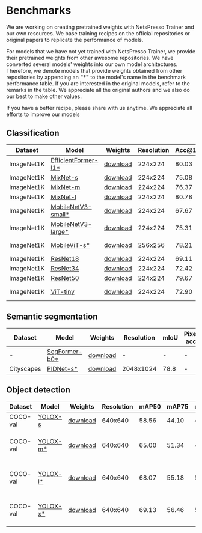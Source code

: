 # Benchmarks

We are working on creating pretrained weights with NetsPresso Trainer and our own resources. We base training recipes on the official repositories or original papers to replicate the performance of models.

For models that we have not yet trained with NetsPresso Trainer, we provide their pretrained weights from other awesome repositories. We have converted several models' weights into our own model architectures. Therefore, we denote models that provide weights obtained from other repositories by appending an **"*"** to the model's name in the benchmark performance table. If you are interested in the original models, refer to the remarks in the table. We appreciate all the original authors and we also do our best to make other values.

If you have a better recipe, please share with us anytime. We appreciate all efforts to improve our models

## Classification

| Dataset | Model | Weights | Resolution | Acc@1 | Acc@5 | Params | FLOPs | NetsPresso | Remarks |
|---|---|---|---|---|---|---|---|---|---|
| ImageNet1K | [EfficientFormer-l1*](https://github.com/Nota-NetsPresso/netspresso-trainer/blob/master/config/model/efficientformer/efficientformer-l1-classification.yaml) | [download](https://netspresso-trainer-public.s3.ap-northeast-2.amazonaws.com/checkpoint/efficientformer/efficientformer_l1_imagenet1k.safetensors?versionId=JIkKVaUF0fhkvLz2jfcY3MmbUg6MkUO6) | 224x224 | 80.03 | 94.90 | 11.84M | 1.30G | Supported | [snap-research/EfficientFormer](https://github.com/snap-research/EfficientFormer?tab=readme-ov-file#classification-on-imagenet-1k) |
| ImageNet1K | [MixNet-s](https://github.com/Nota-NetsPresso/netspresso-trainer/blob/master/config/model/mixnet/mixnet-s-classification.yaml) | [download](https://netspresso-trainer-public.s3.ap-northeast-2.amazonaws.com/checkpoint/mixnet/mixnet_s_imagenet1k.safetensors?versionId=n0sHuieRyTWWzwBmSAE8oSP4BL53laDP) | 224x224 | 75.08 | 92.32 | 4.13M | 0.25G | Supported | - |
| ImageNet1K | [MixNet-m](https://github.com/Nota-NetsPresso/netspresso-trainer/blob/master/config/model/mixnet/mixnet-m-classification.yaml) | [download](https://netspresso-trainer-public.s3.ap-northeast-2.amazonaws.com/checkpoint/mixnet/mixnet_m_imagenet1k.safetensors?versionId=cMkB57XAqu8Ro9OOWf9M6nLBPbrD2C7k) | 224x224 | 76.37 | 93.07 | 5.01M | 0.36G | Supported | - |
| ImageNet1K | [MixNet-l](https://github.com/Nota-NetsPresso/netspresso-trainer/blob/master/config/model/mixnet/mixnet-l-classification.yaml) | [download](https://netspresso-trainer-public.s3.ap-northeast-2.amazonaws.com/checkpoint/mixnet/mixnet_l_imagenet1k.safetensors?versionId=UZFlpK8LO_SlYbu5GnUe9Qb3srikM6mk) | 224x224 | 80.78 | 95.23 | 7.33M | 0.58M | Supported | - |
| ImageNet1K | [MobileNetV3-small*](https://github.com/Nota-NetsPresso/netspresso-trainer/blob/master/config/model/mobilenetv3/mobilenetv3-small-classification.yaml) | [download](https://netspresso-trainer-public.s3.ap-northeast-2.amazonaws.com/checkpoint/mobilenetv3/mobilenet_v3_small_imagenet1k.safetensors?versionId=NTpIJOERdx4efzBgY7Wcca7Xe1_Vwal9) | 224x224 | 67.67 | 87.41 | 2.54M | 0.06G | Supported | [torchvision](https://pytorch.org/vision/main/models/mobilenetv3.html) |
| ImageNet1K | [MobileNetV3-large*](https://github.com/Nota-NetsPresso/netspresso-trainer/blob/master/config/model/mobilenetv3/mobilenetv3-large-classification.yaml) | [download](https://netspresso-trainer-public.s3.ap-northeast-2.amazonaws.com/checkpoint/mobilenetv3/mobilenet_v3_large_imagenet1k.safetensors?versionId=jPG4LAueBDO5VrFGLQ51_z.iDHa5lOgP) | 224x224 | 75.31 | 92.64 | 5.48M | 0.23G | Supported | [torchvision](https://pytorch.org/vision/main/models/mobilenetv3.html) |
| ImageNet1K | [MobileViT-s*](https://github.com/Nota-NetsPresso/netspresso-trainer/blob/master/config/model/mobilevit/mobilevit-s-classification.yaml) | [download](https://netspresso-trainer-public.s3.ap-northeast-2.amazonaws.com/checkpoint/mobilevit/mobilevit_s_imagenet1k.safetensors?versionId=IvxVWQ.yqTF9tvZr9E2JLyE7_1dBdDB4) | 256x256 | 78.21 | 94.13 | 5.58M | 2.03G | Supported | No input z-norm, [apple/ml-cvnets](https://apple.github.io/ml-cvnets/en/general/README-model-zoo.html#mobilevitv1-legacy) |
| ImageNet1K | [ResNet18](https://github.com/Nota-NetsPresso/netspresso-trainer/blob/master/config/model/resnet/resnet18-classification.yaml) | [download](https://netspresso-trainer-public.s3.ap-northeast-2.amazonaws.com/checkpoint/resnet/resnet18_imagenet1k.safetensors?versionId=rI_BkIYyNFBtem180CSHA5QiGjuXgxMb) | 224x224 | 69.11 | 88.87 | 11.69M | 1.82G | Supported | - |
| ImageNet1K | [ResNet34](https://github.com/Nota-NetsPresso/netspresso-trainer/blob/master/config/model/resnet/resnet34-classification.yaml) | [download](https://netspresso-trainer-public.s3.ap-northeast-2.amazonaws.com/checkpoint/resnet/resnet34_imagenet1k.safetensors?versionId=YV687nYQc8tj5lq6ffqPpiJ8h2e0DW6L) | 224x224 | 72.42 | 90.87 | 21.80M | 3.67G | Supported | - |
| ImageNet1K | [ResNet50](https://github.com/Nota-NetsPresso/netspresso-trainer/blob/master/config/model/resnet/resnet50-classification.yaml) | [download](https://netspresso-trainer-public.s3.ap-northeast-2.amazonaws.com/checkpoint/resnet/resnet50_imagenet1k.safetensors?versionId=kDZZabJz8kK.HWDtvo7VJ.HYZ7A3GcxS) | 224x224 | 79.67 | 94.82 | 25.56M | 4.11G | Supported | - |
| ImageNet1K | [ViT-tiny](https://github.com/Nota-NetsPresso/netspresso-trainer/blob/master/config/model/vit/vit-tiny-classification.yaml) | [download](https://netspresso-trainer-public.s3.ap-northeast-2.amazonaws.com/checkpoint/vit/vit_tiny_imagenet1k.safetensors?versionId=FJwTnbWvFxnlIK.57wjWCh517kuFpOkF) | 224x224 | 72.90 | 91.17 | 5.70M | 1.26G | Supported | No input z-norm, [apple/ml-cvnets](https://apple.github.io/ml-cvnets/en/general/README-model-zoo.html#classification-imagenet-1k) |

## Semantic segmentation

| Dataset | Model | Weights | Resolution | mIoU | Pixel acc | Params | FLOPs | NetsPresso | Remarks |
|---|---|---|---|---|---|---|---|---|---|
| - | [SegFormer-b0*](https://github.com/Nota-NetsPresso/netspresso-trainer/blob/master/config/model/segformer/segformer-b0-segmentation.yaml) | [download]() | - | - | - | - | - | Supported | - |
| Cityscapes | [PIDNet-s*](https://github.com/Nota-NetsPresso/netspresso-trainer/blob/master/config/model/pidnet/pidnet-s-segmentation.yaml) | [download](https://netspresso-trainer-public.s3.ap-northeast-2.amazonaws.com/checkpoint/pidnet/pidnet_s_cityscapes.safetensors?versionId=lsgtDpiF1yqJpuCLYpruLdR6on0V53r8) | 2048x1024 | 78.8 | - | - | - | Supported | [XuJiacong/PIDNet](https://github.com/XuJiacong/PIDNet#models) |

## Object detection

| Dataset | Model | Weights | Resolution | mAP50 | mAP75 | mAP50:95 | Params | FLOPs | NetsPresso | Remarks |
|---|---|---|---|---|---|---|---|---|---|---|
| COCO-val | [YOLOX-s](https://github.com/Nota-NetsPresso/netspresso-trainer/blob/master/config/model/yolox/yolox-s-detection.yaml) | [download](https://netspresso-trainer-public.s3.ap-northeast-2.amazonaws.com/checkpoint/yolox/yolox_s_coco.safetensors?versionId=QRLqHKqhv8TSYBrmsQ3M8lCR8w7HEZyA) | 640x640 | 58.56 | 44.10 | 40.63 | 8.97M | 1.64G | Supported | conf_thresh=0.01, nms_thresh=0.65 |
| COCO-val | [YOLOX-m*](https://github.com/Nota-NetsPresso/netspresso-trainer/blob/master/config/model/yolox/yolox-m-detection.yaml) | [download](https://netspresso-trainer-public.s3.ap-northeast-2.amazonaws.com/checkpoint/yolox/yolox_m_coco.safetensors?versionId=xVUySP8xgVTpa6NhCMQpulqmYeRUAhpS) | 640x640 | 65.00 | 51.34 | 47.04 | 25.33M | 4.52G | Supported | [Megvii-BaseDetection/YOLOX](https://github.com/Megvii-BaseDetection/YOLOX?tab=readme-ov-file#benchmark), conf_thresh=0.01, nms_thresh=0.65 |
| COCO-val | [YOLOX-l*](https://github.com/Nota-NetsPresso/netspresso-trainer/blob/master/config/model/yolox/yolox-l-detection.yaml) | [download](https://netspresso-trainer-public.s3.ap-northeast-2.amazonaws.com/checkpoint/yolox/yolox_l_coco.safetensors?versionId=1GR6YNRu.yUfnjq8hKPgARyZ6YejdxMB) | 640x640 | 68.07 | 55.18 | 50.68 | 54.21M | 9.53G | Supported | [Megvii-BaseDetection/YOLOX](https://github.com/Megvii-BaseDetection/YOLOX?tab=readme-ov-file#benchmark), conf_thresh=0.01, nms_thresh=0.65 |
| COCO-val | [YOLOX-x*](https://github.com/Nota-NetsPresso/netspresso-trainer/blob/master/config/model/yolox/yolox-x-detection.yaml) | [download](https://netspresso-trainer-public.s3.ap-northeast-2.amazonaws.com/checkpoint/yolox/yolox_x_coco.safetensors?versionId=NWskUEbSGviBWskHQ3P1dQZXnRXOR1WN) | 640x640 | 69.13 | 56.46 | 51.79 | 99.07M | 17.27G | Supported | [Megvii-BaseDetection/YOLOX](https://github.com/Megvii-BaseDetection/YOLOX?tab=readme-ov-file#benchmark), conf_thresh=0.01, nms_thresh=0.65 |